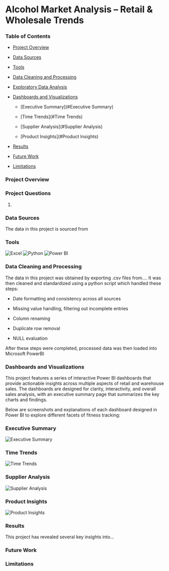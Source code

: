 # Alcohol Market Analysis – Retail & Wholesale Trends

### Table of Contents

  - [Project Overview](#project-overview)
  - [Data Sources](#Data-Sources)
  - [Tools](#Tools)
  - [Data Cleaning and Processing](#Data-Cleaning-and-Processing)
  - [Exploratory Data Analysis](#Exploratory-Data-Analysis)
  - [Dashboards and Visualizations](#Dashboards-and-Visualizations)

    - [Executive Summary](#Executive Summary)

    - [Time Trends](#Time Trends)

    - [Supplier Analysis](#Supplier Analysis)

    - [Product Insights](#Product Insights)
    
  - [Results](#Results)
  - [Future Work](#Future-Work)
  - [Limitations](#Limitations)

### Project Overview


### Project Questions

1.

### Data Sources

The data in this project is sourced from 

### Tools

![Excel](https://img.shields.io/badge/Tool-Excel-green?logo=microsoft-excel&logoColor=white)
![Python](https://img.shields.io/badge/Python-3.10-blue)
![Power BI](https://img.shields.io/badge/Power%20BI-Data%20Visualization-yellow)
  
### Data Cleaning and Processing

The data in this project was obtained by exporting .csv files from.... It was then cleaned and standardized using a python script which handled these steps:

- Date formatting and consistency across all sources

- Missing value handling, filtering out incomplete entries

- Column renaming

- Duplicate row removal

- NULL evaluation

After these steps were completed, processed data was then loaded into Microsoft PowerBI

### Dashboards and Visualizations

This project features a series of interactive Power BI dashboards that provide actionable insights across multiple aspects of retail and warehouse sales. The dashboards are designed for clarity, interactivity, and overall sales analysis, with an executive summary page that summarizes the key charts and findings.

Below are screenshots and explanations of each dashboard designed in Power BI to explore different facets of fitness tracking:

### Executive Summary


![Executive Summary](https://github.com/user-attachments/assets/9fc043d9-6fee-493a-95f9-499bf008e420)


### Time Trends


![Time Trends](https://github.com/user-attachments/assets/c6221d6e-6748-465d-b6b4-2395cc9b112f)


### Supplier Analysis


![Supplier Analysis](https://github.com/user-attachments/assets/bd545aa1-4524-448e-92e7-9a76bb17ba8c)


### Product Insights


![Product Insights](https://github.com/user-attachments/assets/7b69b189-e69c-45c9-92d5-23ad90f4338d)



### Results

This project has revealed several key insights into...

### Future Work



### Limitations
